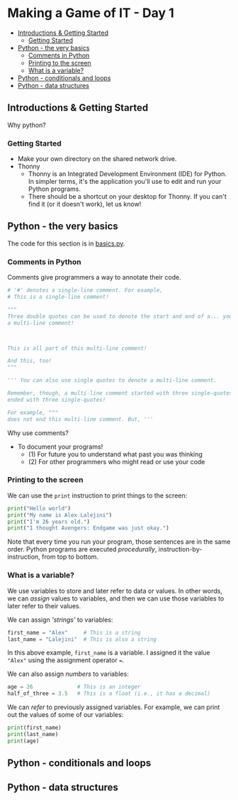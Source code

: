 # Making a Game of IT - Day 1

<!-- TOC -->

- [Introductions & Getting Started](#introductions--getting-started)
  - [Getting Started](#getting-started)
- [Python - the very basics](#python---the-very-basics)
  - [Comments in Python](#comments-in-python)
  - [Printing to the screen](#printing-to-the-screen)
  - [What is a variable?](#what-is-a-variable)
- [Python - conditionals and loops](#python---conditionals-and-loops)
- [Python - data structures](#python---data-structures)

<!-- /TOC -->

## Introductions & Getting Started

Why python?


### Getting Started

- Make your own directory on the shared network drive.
- Thonny
  - Thonny is an Integrated Development Environment (IDE) for Python. In simpler terms, it's the application you'll use to edit and run your Python programs.
  - There should be a shortcut on your desktop for Thonny. If you can't find it (or it doesn't work), let us know!

## Python - the very basics

The code for this section is in [basics.py](./basics.py).

### Comments in Python

Comments give programmers a way to annotate their code.

```python
# '#' denotes a single-line comment. For example,
# This is a single-line comment!

"""
Three double quotes can be used to denote the start and end of a... you guessed it...
a multi-line comment!



This is all part of this multi-line comment!

And this, too!
"""

''' You can also use single quotes to denote a multi-line comment.

Remember, though, a multi-line comment started with three single-quotes must be
ended with three single-quotes!

For example, """
does not end this multi-line comment. But, '''

```

Why use comments?

- To document your programs!
  - (1) For future you to understand what past you was thinking
  - (2) For other programmers who might read or use your code

### Printing to the screen

We can use the `print` instruction to print things to the screen:

```python
print("Hello world")
print("My name is Alex Lalejini")
print("I'm 26 years old.")
print("I thought Avengers: Endgame was just okay.")
```

Note that every time you run your program, those sentences are in the same order.
Python programs are executed _procedurally_, instruction-by-instruction, from
top to bottom.

### What is a variable?

We use variables to store and later refer to data or values. In other words,
we can _assign_ values to variables, and then we can use those variables to later
refer to their values.

We can assign _'strings'_ to variables:

```python
first_name = "Alex"     # This is a string
last_name = "Lalejini"  # This is also a string
```

In this above example, `first_name` is a variable. I assigned it the value `"Alex"`
using the assignment operator `=`.

We can also assign _numbers_ to variables:

```python
age = 26              # This is an integer
half_of_three = 3.5   # This is a float (i.e., it has a decimal)
```

We can _refer_ to previously assigned variables. For example, we can print out
the values of some of our variables:

```python
print(first_name)
print(last_name)
print(age)
```




## Python - conditionals and loops

## Python - data structures
